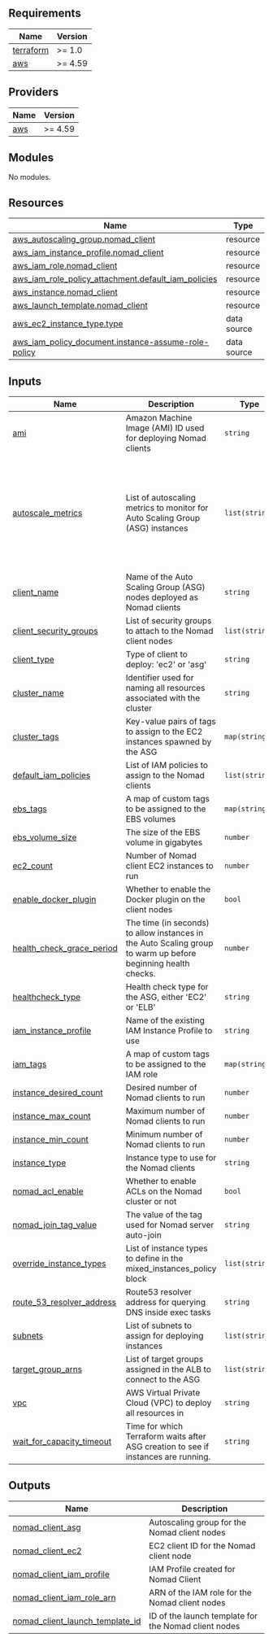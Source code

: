 <!-- BEGIN_TF_DOCS -->
## Requirements

| Name | Version |
|------|---------|
| <a name="requirement_terraform"></a> [terraform](#requirement\_terraform) | >= 1.0 |
| <a name="requirement_aws"></a> [aws](#requirement\_aws) | >= 4.59 |

## Providers

| Name | Version |
|------|---------|
| <a name="provider_aws"></a> [aws](#provider\_aws) | >= 4.59 |

## Modules

No modules.

## Resources

| Name | Type |
|------|------|
| [aws_autoscaling_group.nomad_client](https://registry.terraform.io/providers/hashicorp/aws/latest/docs/resources/autoscaling_group) | resource |
| [aws_iam_instance_profile.nomad_client](https://registry.terraform.io/providers/hashicorp/aws/latest/docs/resources/iam_instance_profile) | resource |
| [aws_iam_role.nomad_client](https://registry.terraform.io/providers/hashicorp/aws/latest/docs/resources/iam_role) | resource |
| [aws_iam_role_policy_attachment.default_iam_policies](https://registry.terraform.io/providers/hashicorp/aws/latest/docs/resources/iam_role_policy_attachment) | resource |
| [aws_instance.nomad_client](https://registry.terraform.io/providers/hashicorp/aws/latest/docs/resources/instance) | resource |
| [aws_launch_template.nomad_client](https://registry.terraform.io/providers/hashicorp/aws/latest/docs/resources/launch_template) | resource |
| [aws_ec2_instance_type.type](https://registry.terraform.io/providers/hashicorp/aws/latest/docs/data-sources/ec2_instance_type) | data source |
| [aws_iam_policy_document.instance-assume-role-policy](https://registry.terraform.io/providers/hashicorp/aws/latest/docs/data-sources/iam_policy_document) | data source |

## Inputs

| Name | Description | Type | Default | Required |
|------|-------------|------|---------|:--------:|
| <a name="input_ami"></a> [ami](#input\_ami) | Amazon Machine Image (AMI) ID used for deploying Nomad clients | `string` | n/a | yes |
| <a name="input_autoscale_metrics"></a> [autoscale\_metrics](#input\_autoscale\_metrics) | List of autoscaling metrics to monitor for Auto Scaling Group (ASG) instances | `list(string)` | <pre>[<br>  "GroupMinSize",<br>  "GroupMaxSize",<br>  "GroupDesiredCapacity",<br>  "GroupInServiceInstances",<br>  "GroupPendingInstances",<br>  "GroupStandbyInstances",<br>  "GroupTerminatingInstances",<br>  "GroupTotalInstances"<br>]</pre> | no |
| <a name="input_client_name"></a> [client\_name](#input\_client\_name) | Name of the Auto Scaling Group (ASG) nodes deployed as Nomad clients | `string` | n/a | yes |
| <a name="input_client_security_groups"></a> [client\_security\_groups](#input\_client\_security\_groups) | List of security groups to attach to the Nomad client nodes | `list(string)` | `[]` | no |
| <a name="input_client_type"></a> [client\_type](#input\_client\_type) | Type of client to deploy: 'ec2' or 'asg' | `string` | `"asg"` | no |
| <a name="input_cluster_name"></a> [cluster\_name](#input\_cluster\_name) | Identifier used for naming all resources associated with the cluster | `string` | n/a | yes |
| <a name="input_cluster_tags"></a> [cluster\_tags](#input\_cluster\_tags) | Key-value pairs of tags to assign to the EC2 instances spawned by the ASG | `map(string)` | n/a | yes |
| <a name="input_default_iam_policies"></a> [default\_iam\_policies](#input\_default\_iam\_policies) | List of IAM policies to assign to the Nomad clients | `list(string)` | `[]` | no |
| <a name="input_ebs_tags"></a> [ebs\_tags](#input\_ebs\_tags) | A map of custom tags to be assigned to the EBS volumes | `map(string)` | `{}` | no |
| <a name="input_ebs_volume_size"></a> [ebs\_volume\_size](#input\_ebs\_volume\_size) | The size of the EBS volume in gigabytes | `number` | `100` | no |
| <a name="input_ec2_count"></a> [ec2\_count](#input\_ec2\_count) | Number of Nomad client EC2 instances to run | `number` | `1` | no |
| <a name="input_enable_docker_plugin"></a> [enable\_docker\_plugin](#input\_enable\_docker\_plugin) | Whether to enable the Docker plugin on the client nodes | `bool` | `true` | no |
| <a name="input_health_check_grace_period"></a> [health\_check\_grace\_period](#input\_health\_check\_grace\_period) | The time (in seconds) to allow instances in the Auto Scaling group to warm up before beginning health checks. | `number` | `180` | no |
| <a name="input_healthcheck_type"></a> [healthcheck\_type](#input\_healthcheck\_type) | Health check type for the ASG, either 'EC2' or 'ELB' | `string` | `"EC2"` | no |
| <a name="input_iam_instance_profile"></a> [iam\_instance\_profile](#input\_iam\_instance\_profile) | Name of the existing IAM Instance Profile to use | `string` | `""` | no |
| <a name="input_iam_tags"></a> [iam\_tags](#input\_iam\_tags) | A map of custom tags to be assigned to the IAM role | `map(string)` | `{}` | no |
| <a name="input_instance_desired_count"></a> [instance\_desired\_count](#input\_instance\_desired\_count) | Desired number of Nomad clients to run | `number` | `1` | no |
| <a name="input_instance_max_count"></a> [instance\_max\_count](#input\_instance\_max\_count) | Maximum number of Nomad clients to run | `number` | `3` | no |
| <a name="input_instance_min_count"></a> [instance\_min\_count](#input\_instance\_min\_count) | Minimum number of Nomad clients to run | `number` | `0` | no |
| <a name="input_instance_type"></a> [instance\_type](#input\_instance\_type) | Instance type to use for the Nomad clients | `string` | `"c5a.large"` | no |
| <a name="input_nomad_acl_enable"></a> [nomad\_acl\_enable](#input\_nomad\_acl\_enable) | Whether to enable ACLs on the Nomad cluster or not | `bool` | `true` | no |
| <a name="input_nomad_join_tag_value"></a> [nomad\_join\_tag\_value](#input\_nomad\_join\_tag\_value) | The value of the tag used for Nomad server auto-join | `string` | n/a | yes |
| <a name="input_override_instance_types"></a> [override\_instance\_types](#input\_override\_instance\_types) | List of instance types to define in the mixed\_instances\_policy block | `list(string)` | `[]` | no |
| <a name="input_route_53_resolver_address"></a> [route\_53\_resolver\_address](#input\_route\_53\_resolver\_address) | Route53 resolver address for querying DNS inside exec tasks | `string` | n/a | yes |
| <a name="input_subnets"></a> [subnets](#input\_subnets) | List of subnets to assign for deploying instances | `list(string)` | `[]` | no |
| <a name="input_target_group_arns"></a> [target\_group\_arns](#input\_target\_group\_arns) | List of target groups assigned in the ALB to connect to the ASG | `list(string)` | `[]` | no |
| <a name="input_vpc"></a> [vpc](#input\_vpc) | AWS Virtual Private Cloud (VPC) to deploy all resources in | `string` | n/a | yes |
| <a name="input_wait_for_capacity_timeout"></a> [wait\_for\_capacity\_timeout](#input\_wait\_for\_capacity\_timeout) | Time for which Terraform waits after ASG creation to see if instances are running. | `string` | `"10m"` | no |

## Outputs

| Name | Description |
|------|-------------|
| <a name="output_nomad_client_asg"></a> [nomad\_client\_asg](#output\_nomad\_client\_asg) | Autoscaling group for the Nomad client nodes |
| <a name="output_nomad_client_ec2"></a> [nomad\_client\_ec2](#output\_nomad\_client\_ec2) | EC2 client ID for the Nomad client node |
| <a name="output_nomad_client_iam_profile"></a> [nomad\_client\_iam\_profile](#output\_nomad\_client\_iam\_profile) | IAM Profile created for Nomad Client |
| <a name="output_nomad_client_iam_role_arn"></a> [nomad\_client\_iam\_role\_arn](#output\_nomad\_client\_iam\_role\_arn) | ARN of the IAM role for the Nomad client nodes |
| <a name="output_nomad_client_launch_template_id"></a> [nomad\_client\_launch\_template\_id](#output\_nomad\_client\_launch\_template\_id) | ID of the launch template for the Nomad client nodes |
<!-- END_TF_DOCS -->

